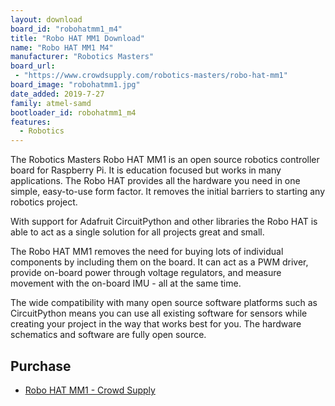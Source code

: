 ```yaml
---
layout: download
board_id: "robohatmm1_m4"
title: "Robo HAT MM1 Download"
name: "Robo HAT MM1 M4"
manufacturer: "Robotics Masters"
board_url:
 - "https://www.crowdsupply.com/robotics-masters/robo-hat-mm1"
board_image: "robohatmm1.jpg"
date_added: 2019-7-27
family: atmel-samd
bootloader_id: robohatmm1_m4
features:
  - Robotics
---
```


The Robotics Masters Robo HAT MM1 is an open source robotics controller board for Raspberry Pi. It is education focused but works in many applications. The Robo HAT provides all the hardware you need in one simple, easy-to-use form factor. It removes the initial barriers to starting any robotics project.

With support for Adafruit CircuitPython and other libraries the Robo HAT is able to act as a single solution for all projects great and small.

The Robo HAT MM1 removes the need for buying lots of individual components by including them on the board. It can act as a PWM driver, provide on-board power through voltage regulators, and measure movement with the on-board IMU - all at the same time.

The wide compatibility with many open source software platforms such as CircuitPython means you can use all existing software for sensors while creating your project in the way that works best for you. The hardware schematics and software are fully open source.

## Purchase
* [Robo HAT MM1 - Crowd Supply](https://www.crowdsupply.com/robotics-masters/robo-hat-mm1)
